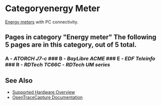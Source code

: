 # Categoryenergy Meter
[Energy meters](https://en.wikipedia.org/wiki/Energy_meter) with PC connectivity.
## Pages in category "Energy meter" The following 5 pages are in this category, out of 5 total.
### A \- *ATORCH J7-c* ### B \- *BayLibre ACME* ### E \- *EDF Teleinfo* ### R \- *RDTech TC66C* \- *RDTech UM series*
## See Also
- [Supported Hardware Overview](../supported-hardware.md)
- [OpenTraceCapture Documentation](../../opentracecapture/overview.md)
